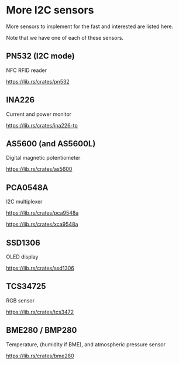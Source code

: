 # More I2C sensors
More sensors to implement for the fast and interested are listed here.

Note that we have one of each of these sensors.

## PN532 (I2C mode)
NFC RFID reader

https://lib.rs/crates/pn532

## INA226
Current and power monitor

https://lib.rs/crates/ina226-tp

## AS5600 (and AS5600L)
Digital magnetic potentiometer

https://lib.rs/crates/as5600

## PCA0548A
I2C multiplexer

https://lib.rs/crates/pca9548a

https://lib.rs/crates/xca9548a

## SSD1306
OLED display

https://lib.rs/crates/ssd1306

## TCS34725
RGB sensor

https://lib.rs/crates/tcs3472

## BME280 / BMP280
Temperature, (humidity if BME), and atmospheric pressure sensor

https://lib.rs/crates/bme280

